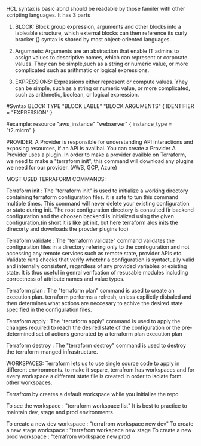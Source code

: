 HCL syntax is basic abnd should be readable by those familer with other scripting languages. It has 3 parts

1. BLOCK: Block group expression, arguments and other blocks into a lableable structure, which external blocks can then reference its curly bracker {} syntax is shared by most object-oriented languages.

2. Argumnets: Arguments are an abstraction that enable IT admins to assign values to descriptive names, which can represent or corporate values. They can be simple,such as a string or numeric value, or more complicated such as arithmatic or logical expressions.

3. EXPRESSIONS: Expressions either represent or compute values. Yhey can be simple, such as a string or numeric value, or more complicated, such as arithmetic, boolean, or logical expression.

#Syntax
BLOCK TYPE "BLOCK LABLE" "BLOCK ARGUMENTS" {
    IDENTIFIER = "EXPRESSION"
}

#example:
resource "aws_instance" "webserver" {
    instance_type = "t2.micro"
    }

PROVIDER: A Provider is responsible for understanding API interactions and exposing resources, if an API is availbal. You can create a Provider A Provider uses a plugin. In order to make a provider availble on Terraform, we need to make a "terraform init", this command will download any plugins we need for our provider. (AWS, GCP, Azure)

MOST USED TERRAFORM COMMANDS: 

Terraform init : The "terraform init" is used to initialize a working directory containing terraform configuration files. it is safe to tun this command multiple times. This command will never delete your existing configuration or state during init. The root configuration directory is consulted fir backend configuration and the choosen backend is initialized using the given configuration.(in short it is like git init, but here terraform alos inits the direcorty and downloads the provder plugins too)

Terraform validate : The "terraform validate" command validates the configuration files in a directory refering only to the confoguration and not accessing any remote services such as remote state, provider APIs etc. Validate runs checks that verify whetehr a configuration is syntactually valid and internally consistent, regardless of any provided variables or existing state. It is thus useful in genral verifcation of resusable modules including correctness of attribute names and value types.

Terraform plan : The "terraform plan" command is used to create an execution plan. terraform performs a refresh, unless expilictly disbaled and then determines what actions are neccesary to achive the desired state specified in the configuration files.

Terraform apply : The "terraform apply" command is used to apply the changes required to reach the desired state of the configuration or the pre-determined set of actions generated by a terraform plan execution plan

Terraform destroy : The "terraform destroy" command is used to destroy the terraform-manged infrastructure.

WORKSPACES: Terraform lets us to use single source code to apply in different environments. to make it separe, terrafrom has workspaces and for every workspace a different state file is created in order to isolate form other workspaces.

Terrafrom by creates a default workspace while you initialize the repo

To see the workspace : "terraform workspace list"
It is best to practice to maintain dev, stage and prod environments

To create a new dev workspace : "terrafrom workspace new dev"
To create a new stage workspace : "terrafrom workspace new stage
To create a new prod workspace : "terrafrom workspace new prod